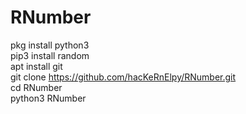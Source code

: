 # RNumber
pkg install python3\
pip3 install random\
apt install git\
git clone https://github.com/hacKeRnElpy/RNumber.git \
cd RNumber\
python3 RNumber
